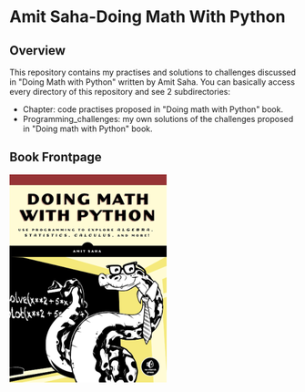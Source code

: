 # Amit Saha-Doing Math With Python

## Overview
This repository contains my practises and solutions to challenges discussed in "Doing Math with Python" written by Amit Saha.
You can basically access every directory of this repository and see 2 subdirectories:
- Chapter: code practises proposed in "Doing math with Python" book.
- Programming_challenges: my own solutions of the challenges proposed in "Doing math with Python" book.

## Book Frontpage
![FrontPage](Frontpage.png)